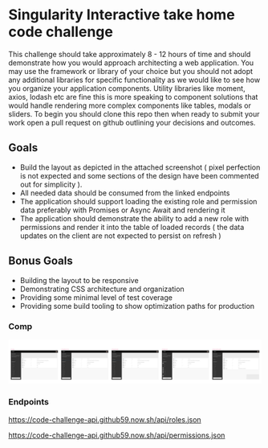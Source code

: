 # Singularity Interactive take home code challenge

This challenge should take approximately 8 - 12 hours of time and should demonstrate how you would 
approach architecting a web application. You may use the framework or library of your choice but you should not adopt any
additional libraries for specific functionality as we would like to see how you organize your application components. Utility libraries like moment, axios, lodash etc are fine this is more speaking to component solutions that would handle rendering more complex components like tables, modals or sliders.
To begin you should clone this repo then when ready to submit your work open a pull request on github outlining your 
decisions and outcomes. 

## Goals

- Build the layout as depicted in the attached screenshot ( pixel perfection is not expected and some sections of the design have been commented out for simplicity ).
- All needed data should be consumed from the linked endpoints
- The application should support loading the existing role and permission data preferably with Promises or Async Await and rendering it 
- The application should demonstrate the ability to add a new role with permissions and render it into the table of loaded records ( the data updates on the client are not expected to persist on refresh )

## Bonus Goals

- Building the layout to be responsive
- Demonstrating CSS architecture and organization
- Providing some minimal level of test coverage
- Providing some build tooling to show optimization paths for production


### Comp
![Admin roles interface](take-home-challenge-comp.png)

### Endpoints

https://code-challenge-api.github59.now.sh/api/roles.json

https://code-challenge-api.github59.now.sh/api/permissions.json
